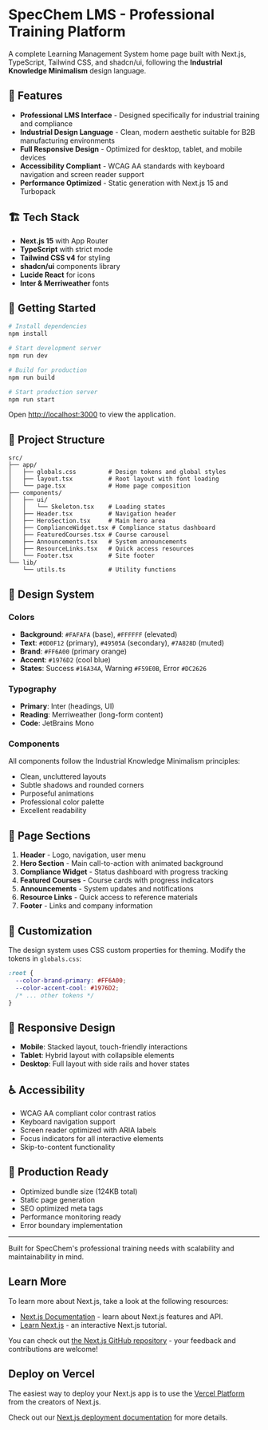 # SpecChem LMS - Professional Training Platform

A complete Learning Management System home page built with Next.js, TypeScript, Tailwind CSS, and shadcn/ui, following the **Industrial Knowledge Minimalism** design language.

## 🎯 Features

- **Professional LMS Interface** - Designed specifically for industrial training and compliance
- **Industrial Design Language** - Clean, modern aesthetic suitable for B2B manufacturing environments
- **Full Responsive Design** - Optimized for desktop, tablet, and mobile devices
- **Accessibility Compliant** - WCAG AA standards with keyboard navigation and screen reader support
- **Performance Optimized** - Static generation with Next.js 15 and Turbopack

## 🏗️ Tech Stack

- **Next.js 15** with App Router
- **TypeScript** with strict mode
- **Tailwind CSS v4** for styling
- **shadcn/ui** components library
- **Lucide React** for icons
- **Inter & Merriweather** fonts

## 🚀 Getting Started

```bash
# Install dependencies
npm install

# Start development server
npm run dev

# Build for production
npm run build

# Start production server
npm run start
```

Open [http://localhost:3000](http://localhost:3000) to view the application.

## 📁 Project Structure

```
src/
├── app/
│   ├── globals.css         # Design tokens and global styles
│   ├── layout.tsx          # Root layout with font loading
│   └── page.tsx            # Home page composition
├── components/
│   ├── ui/
│   │   └── Skeleton.tsx    # Loading states
│   ├── Header.tsx          # Navigation header
│   ├── HeroSection.tsx     # Main hero area
│   ├── ComplianceWidget.tsx # Compliance status dashboard
│   ├── FeaturedCourses.tsx # Course carousel
│   ├── Announcements.tsx   # System announcements
│   ├── ResourceLinks.tsx   # Quick access resources
│   └── Footer.tsx          # Site footer
└── lib/
    └── utils.ts            # Utility functions
```

## 🎨 Design System

### Colors
- **Background**: `#FAFAFA` (base), `#FFFFFF` (elevated)
- **Text**: `#0D0F12` (primary), `#49505A` (secondary), `#7A828D` (muted)
- **Brand**: `#FF6A00` (primary orange)
- **Accent**: `#1976D2` (cool blue)
- **States**: Success `#16A34A`, Warning `#F59E0B`, Error `#DC2626`

### Typography
- **Primary**: Inter (headings, UI)
- **Reading**: Merriweather (long-form content)
- **Code**: JetBrains Mono

### Components
All components follow the Industrial Knowledge Minimalism principles:
- Clean, uncluttered layouts
- Subtle shadows and rounded corners
- Purposeful animations
- Professional color palette
- Excellent readability

## 🎯 Page Sections

1. **Header** - Logo, navigation, user menu
2. **Hero Section** - Main call-to-action with animated background
3. **Compliance Widget** - Status dashboard with progress tracking
4. **Featured Courses** - Course cards with progress indicators
5. **Announcements** - System updates and notifications
6. **Resource Links** - Quick access to reference materials
7. **Footer** - Links and company information

## 🔧 Customization

The design system uses CSS custom properties for theming. Modify the tokens in `globals.css`:

```css
:root {
  --color-brand-primary: #FF6A00;
  --color-accent-cool: #1976D2;
  /* ... other tokens */
}
```

## 📱 Responsive Design

- **Mobile**: Stacked layout, touch-friendly interactions
- **Tablet**: Hybrid layout with collapsible elements  
- **Desktop**: Full layout with side rails and hover states

## ♿ Accessibility

- WCAG AA compliant color contrast ratios
- Keyboard navigation support
- Screen reader optimized with ARIA labels
- Focus indicators for all interactive elements
- Skip-to-content functionality

## 🚀 Production Ready

- Optimized bundle size (124KB total)
- Static page generation
- SEO optimized meta tags
- Performance monitoring ready
- Error boundary implementation

---

Built for SpecChem's professional training needs with scalability and maintainability in mind.

## Learn More

To learn more about Next.js, take a look at the following resources:

- [Next.js Documentation](https://nextjs.org/docs) - learn about Next.js features and API.
- [Learn Next.js](https://nextjs.org/learn) - an interactive Next.js tutorial.

You can check out [the Next.js GitHub repository](https://github.com/vercel/next.js) - your feedback and contributions are welcome!

## Deploy on Vercel

The easiest way to deploy your Next.js app is to use the [Vercel Platform](https://vercel.com/new?utm_medium=default-template&filter=next.js&utm_source=create-next-app&utm_campaign=create-next-app-readme) from the creators of Next.js.

Check out our [Next.js deployment documentation](https://nextjs.org/docs/app/building-your-application/deploying) for more details.

